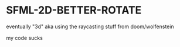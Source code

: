 # SFML-2D-BETTER-ROTATE
eventually "3d" aka using the raycasting stuff from doom/wolfenstein 

my code sucks 
